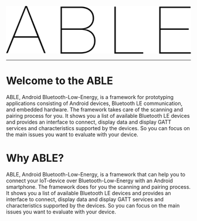 <img src="https://github.com/Echtzeitsysteme/able/blob/puria-dev/android/Application/src/main/res/drawable-hdpi/able_logo.png">

***
# Welcome to the ABLE

ABLE, Android Bluetooth-Low-Energy, is a framework for prototyping applications consisting of Android devices, Bluetooth LE communication, and embedded hardware. The framework takes care of the scanning and pairing process for you. It shows you a list of available Bluetooth LE devices and provides an interface to connect, display data and display GATT services and characteristics supported by the devices. So you can focus on the main issues you want to evaluate with your device.

# Why ABLE?
ABLE, Android Bluetooth-Low-Energy, is a framework that can help you to connect your IoT-device over Bluetooth-Low-Energy with an Android smartphone. The framework does for you the scanning and pairing process. It shows you a list of available Bluetooth LE devices and provides an interface to connect, display data and display GATT services and characteristics supported by the devices. So you can focus on the main issues you want to evaluate with your device.